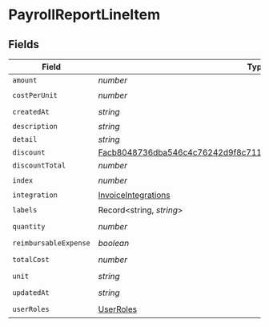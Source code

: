 # PayrollReportLineItem


## Fields

| Field                                                                                                                                                       | Type                                                                                                                                                        | Required                                                                                                                                                    | Description                                                                                                                                                 |
| ----------------------------------------------------------------------------------------------------------------------------------------------------------- | ----------------------------------------------------------------------------------------------------------------------------------------------------------- | ----------------------------------------------------------------------------------------------------------------------------------------------------------- | ----------------------------------------------------------------------------------------------------------------------------------------------------------- |
| `amount`                                                                                                                                                    | *number*                                                                                                                                                    | :heavy_minus_sign:                                                                                                                                          | N/A                                                                                                                                                         |
| `costPerUnit`                                                                                                                                               | *number*                                                                                                                                                    | :heavy_check_mark:                                                                                                                                          | N/A                                                                                                                                                         |
| `createdAt`                                                                                                                                                 | *string*                                                                                                                                                    | :heavy_check_mark:                                                                                                                                          | N/A                                                                                                                                                         |
| `description`                                                                                                                                               | *string*                                                                                                                                                    | :heavy_minus_sign:                                                                                                                                          | N/A                                                                                                                                                         |
| `detail`                                                                                                                                                    | *string*                                                                                                                                                    | :heavy_minus_sign:                                                                                                                                          | N/A                                                                                                                                                         |
| `discount`                                                                                                                                                  | [Facb8048736dba546c4c76242d9f8c7111011a7a7483528f37d80226698a1f2b](../../models/shared/facb8048736dba546c4c76242d9f8c7111011a7a7483528f37d80226698a1f2b.md) | :heavy_minus_sign:                                                                                                                                          | N/A                                                                                                                                                         |
| `discountTotal`                                                                                                                                             | *number*                                                                                                                                                    | :heavy_minus_sign:                                                                                                                                          | N/A                                                                                                                                                         |
| `index`                                                                                                                                                     | *number*                                                                                                                                                    | :heavy_check_mark:                                                                                                                                          | N/A                                                                                                                                                         |
| `integration`                                                                                                                                               | [InvoiceIntegrations](../../models/shared/invoiceintegrations.md)                                                                                           | :heavy_minus_sign:                                                                                                                                          | N/A                                                                                                                                                         |
| `labels`                                                                                                                                                    | Record<string, *string*>                                                                                                                                    | :heavy_check_mark:                                                                                                                                          | N/A                                                                                                                                                         |
| `quantity`                                                                                                                                                  | *number*                                                                                                                                                    | :heavy_check_mark:                                                                                                                                          | N/A                                                                                                                                                         |
| `reimbursableExpense`                                                                                                                                       | *boolean*                                                                                                                                                   | :heavy_check_mark:                                                                                                                                          | N/A                                                                                                                                                         |
| `totalCost`                                                                                                                                                 | *number*                                                                                                                                                    | :heavy_check_mark:                                                                                                                                          | N/A                                                                                                                                                         |
| `unit`                                                                                                                                                      | *string*                                                                                                                                                    | :heavy_check_mark:                                                                                                                                          | N/A                                                                                                                                                         |
| `updatedAt`                                                                                                                                                 | *string*                                                                                                                                                    | :heavy_check_mark:                                                                                                                                          | N/A                                                                                                                                                         |
| `userRoles`                                                                                                                                                 | [UserRoles](../../models/shared/userroles.md)                                                                                                               | :heavy_check_mark:                                                                                                                                          | N/A                                                                                                                                                         |